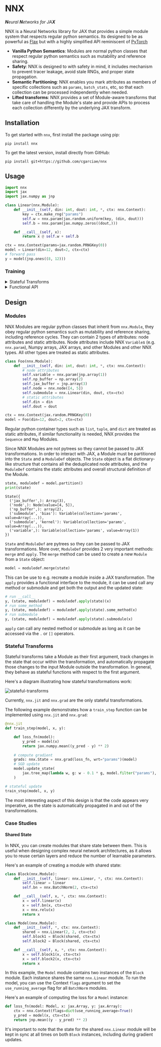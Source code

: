 # NNX

_**N**eural **N**etworks for JA**X**_

NNX is a Neural Networks library for JAX that provides a simple module system that respects regular python semantics. Its designed to be as powerful as [Flax](https://flax.readthedocs.io/en/latest/) but with a highly simplified API reminiscent of [PyTorch](https://pytorch.org/)

* **Vanilla Python Semantics**: Modules are normal python classes that respect regular python semantics such as mutability and reference sharing.
* **Safety**: NNX is designed to with safety in mind, it includes mechanism to prevent tracer leakage, avoid stale RNGs, and proper state propagation.
* **Semantic Partitioning**: NNX enables you mark attributes as members of specific collections such as `params`, `batch_stats`, etc, so that each collection can be processed independently when needed.
* **Lifted transforms**: NNX provides a set of Module-aware transforms that take care of handling the Module's state and provide APIs to process each collection differently by the underlying JAX transform.

## Installation

To get started with `nnx`, first install the package using pip:

```
pip install nnx
```
To get the latest version, install directly from GitHub:

```
pip install git+https://github.com/cgarciae/nnx
```

## Usage

```python
import nnx
import jax
import jax.numpy as jnp

class Linear(nnx.Module):
    def __init__(self, din: int, dout: int, *, ctx: nnx.Context):
        key = ctx.make_rng("params")
        self.w = nnx.param(jax.random.uniform(key, (din, dout)))
        self.b = nnx.param(jax.numpy.zeros((dout,)))

    def __call__(self, x):
        return x @ self.w + self.b

ctx = nnx.Context(params=jax.random.PRNGKey(0))
model = Linear(din=12, dout=2, ctx=ctx)
# forward pass
y = model(jnp.ones((8, 12)))
```
### Training

<details><summary>Stateful Transforms</summary>

```python
@nnx.jit
def train_step(model, x, y):
    def loss_fn(model):
        y_pred = model(x)
        return jax.numpy.mean((y_pred - y) ** 2)
    
    # compute gradient
    grads: nnx.State = nnx.grad(loss_fn, wrt="params")(model)
    # SGD update
    model.update_state(
        jax.tree_map(lambda w, g: w - 0.1 * g, model.filter("params"), grads)
    )

# yes... there's no return :)
train_step(model, x, y)
```

</details>

<details><summary>Functional API</summary>

```python
params, moduledef = model.partition("params")

@jax.jit
def train_step(params, x, y):
    def loss_fn(params):
        y_pred, _updates = moduledef.apply(params)(x)
        return jax.numpy.mean((y_pred - y) ** 2)
    
    # compute gradient
    grads: nnx.State = jax.grad(loss_fn)(params)
    # SGD update
    params = jax.tree_map(lambda w, g: w - 0.1 * g, params, grads)

    return params

params = train_step(params, x, y)
```

</details>

## Design

### Modules

NNX Modules are regular python classes that inherit from `nnx.Module`, they obey regular python semantics such as mutability and reference sharing, including reference cycles. They can contain 2 types of attributes: node attributes and static attributes. Node attributes include NNX `Variable`s (e.g. `nnx.param`), Numpy arrays, JAX arrays, and other Modules and other NNX types. All other types are treated as static attributes.

```python
class Foo(nnx.Module):
    def __init__(self, din: int, dout: int, *, ctx: nnx.Context):
        # node attributes
        self.variable = nnx.param(jnp.array(1))
        self.np_buffer = np.array(2)
        self.jax_buffer = jnp.array(3)
        self.node = nnx.node([4, 5])
        self.submodule = nnx.Linear(din, dout, ctx=ctx)
        # static attributes
        self.din = din
        self.dout = dout

ctx = nnx.Context(jax.random.PRNGKey(0))
model = Foo(din=12, dout=2, ctx=ctx)
```
Regular python container types such as `list`, `tuple`, and `dict` are treated as static attributes, if similar functionality is needed, NNX provides the `Sequence` and `Map` Modules.

Since NNX Modules are not pytrees so they cannot be passed to JAX transformations. In order to interact with JAX, a Module must be partitioned into the `State` and a `ModuleDef` objects. The `State` object is a flat dictionary-like structure that contains all the deduplicated node attributes, and the `ModuleDef` contains the static attributes and overall structural definition of the Module.

```python
state, moduledef = model.partition()
print(state)
```
```
State({
  ('jax_buffer',): Array(3),
  ('node',): Node(value=[4, 5]),
  ('np_buffer',): array(2),
  ('submodule', 'bias'): Variable(collection='params', value=Array(...)),
  ('submodule', 'kernel'): Variable(collection='params', value=Array(...)),
  ('variable',): Variable(collection='params', value=Array(1))
})
```

`State` and `ModuleDef` are pytrees so they can be passed to JAX transformations. More over, `ModuleDef` provides 2 very important methods: `merge` and `apply`. The `merge` method can be used to create a new `Module` from a `State` object:

```python
model = moduledef.merge(state)
```
This can be use to e.g. recreate a module inside a JAX transformation. The `apply` provides a functional interface to the module, it can be used call any method or submodule and get both the output and the updated state:

```python
# run __call__
y, (state, moduledef) = moduledef.apply(state)(x)
# run some_method
y, (state, moduledef) = moduledef.apply(state).some_method(x)
# run submodule
y, (state, moduledef) = moduledef.apply(state).submodule(x)
```

`apply` can call any nested method or submodule as long as it can be accessed via the `.` or `[]` operators.

### Stateful Transforms

Stateful transforms take a Module as their first argument, track changes in the state that occur within the transformation, and automatically propagate those changes to the input Module outside the transformation. In general, they behave as stateful functions with respect to the first argument.

Here's a diagram illustrating how stateful transformations work:

![stateful-transforms](https://raw.githubusercontent.com/cgarciae/nnx/main/docs/images/stateful-transforms.png)

Currently, `nnx.jit` and `nnx.grad` are the only stateful transformations.

The following example demonstrates how a `train_step` function can be implemented using `nnx.jit` and `nnx.grad`:

```python
@nnx.jit
def train_step(model, x, y):

    def loss_fn(model):
        y_pred = model(x)
        return jax.numpy.mean((y_pred - y) ** 2)
    
    # compute gradient
    grads: nnx.State = nnx.grad(loss_fn, wrt="params")(model)
    # SGD update
    model.update_state(
        jax.tree_map(lambda w, g: w - 0.1 * g, model.filter("params"), grads)
    )

# stateful update
train_step(model, x, y)
```

The most interesting aspect of this design is that the code appears very imperative, as the state is automatically propagated in and out of the transformations.

### Case Studies
#### Shared State

In NNX, you can create modules that share state between them. This is useful when designing complex neural network architectures, as it allows you to reuse certain layers and reduce the number of learnable parameters.

Here's an example of creating a module with shared state:

```python
class Block(nnx.Module):
    def __init__(self, linear: nnx.Linear, *, ctx: nnx.Context):
        self.linear = linear
        self.bn = nnx.BatchNorm(2, ctx=ctx)

    def __call__(self, x, *, ctx: nnx.Context):
        x = self.linear(x)
        x = self.bn(x, ctx=ctx)
        x = nnx.relu(x)
        return x

class Model(nnx.Module):
    def __init__(self, *, ctx: nnx.Context):
        shared = nnx.Linear(2, 2, ctx=ctx)
        self.block1 = Block(shared, ctx=ctx)
        self.block2 = Block(shared, ctx=ctx)

    def __call__(self, x, *, ctx: nnx.Context):
        x = self.block1(x, ctx=ctx)
        x = self.block2(x, ctx=ctx)
        return x
```

In this example, the `Model` module contains two instances of the `Block` module. Each instance shares the same `nnx.Linear` module. To run the model, you can use the Context `flags` argument to set the `use_running_average` flag for all `BatchNorm` modules.

Here's an example of computing the loss for a `Model` instance:

```python
def loss_fn(model: Model, x: jax.Array, y: jax.Array):
    ctx = nnx.Context(flags=dict(use_running_average=True))
    y_pred = model(x, ctx=ctx)
    return jnp.mean((y - y_pred) ** 2)
```

It's important to note that the state for the shared `nnx.Linear` module will be kept in sync at all times on both `Block` instances, including during gradient updates.

